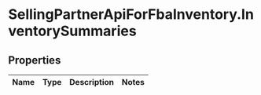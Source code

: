 # SellingPartnerApiForFbaInventory.InventorySummaries

## Properties
Name | Type | Description | Notes
------------ | ------------- | ------------- | -------------
